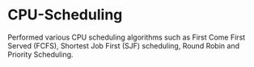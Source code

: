 # CPU-Scheduling
Performed various CPU scheduling algorithms such as First Come First Served (FCFS), Shortest Job First (SJF) scheduling, Round Robin and Priority Scheduling.
